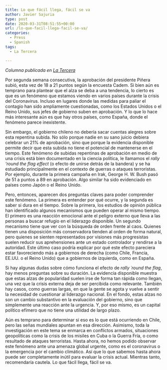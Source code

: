 ```yaml
---
title: Lo que fácil llega, fácil se va
author: Javier Sajuria
type: post
date: 2020-03-31T08:51:55+00:00
url: /lo-que-facil-llega-facil-se-va/
categories:
  - Press
  - Spanish
tags:
  - La Tercera

---
```

_Columna publicada en [La Tercera][1]_

Por segunda semana consecutiva, la aprobación del presidente Piñera subió, esta vez de 18 a 21 puntos según la encuesta Cadem. Si bien aún es temprano para plantear que el alza se deba a una tendencia, lo cierto es que es un fenómeno que estamos viendo en varios países durante la crisis del Coronavirus. Incluso en lugares donde las medidas para paliar el contagio han sido ampliamente cuestionadas, como los Estados Unidos o el Reino Unido, sus jefes de gobierno suben en aprobación. Y lo que lo hace más interesante aún es que hay otros países, como España, donde el fenómeno parece inexistente.

Sin embargo, el gobierno chileno no debería sacar cuentas alegres sobre esta repentina subida. No sólo porque nadie en su sano juicio debiera celebrar un 21% de aprobación, sino que porque la evidencia disponible permite decir que esta subida no tiene el potencial de mantenerse en el tiempo. Este fenómeno de subidas repentinas de aprobación en medio de una crisis está bien documentado en la ciencia política, le llamamos el&nbsp;_rally ‘round the flag effect_&nbsp;(o efecto de unirse detrás de la bandera) y se ha estudiado principalmente en el contexto de guerras o ataques terroristas. Por ejemplo, durante la primera campaña en Irak, George H. W. Bush pasó de 51 a puntos a 89 en aprobación. Algo similar ha sido evidenciado en países como Japón o el Reino Unido.

Pero, entonces, aparecen dos preguntas claves para poder comprender este fenómeno. La primera es entender por qué ocurre, y la segunda es saber si dura en el tiempo. Sobre la primera, los estudios de opinión pública han identificado algunos mecanismos que pueden operar al mismo tiempo. El primero es una reacción emocional ante el peligro externo que lleva a las personas a buscar refugio en el liderazgo disponible. Un segundo mecanismo tiene que ver con la búsqueda de orden frente al caos. Quienes tienen una disposición más conservadora tienden al orden de forma natural, pero quienes se sienten representados por visiones más progresistas suelen reducir sus aprehensiones ante un estado controlador y rendirse a la autoridad. Este último caso podría explicar por qué este efecto pareciera estar favoreciendo más a gobiernos de derecha (como Chile, Francia, EE.UU. o el Reino Unido) que a gobiernos de izquierda, como en España.

Si hay algunas dudas sobre cómo funciona el efecto de&nbsp;_rally ´round the flag_, hay menos preguntas sobre su duración. La evidencia disponible muestra que estas alzas de popularidad suelen irse de forma tan rápida como llegan, una vez que la crisis externa deja de ser percibida como relevante. También hay casos, como guerras largas, en que la gente se agota y vuelve a sentir la necesidad de cuestionar al liderazgo nacional. En el fondo, estas alzas no son un cambio substantivo en la evaluación del gobierno, sino que simplemente una reacción ante la urgencia. Y, por eso mismo, es un capital político efímero que no tiene una utilidad de largo plazo.

Aún es temprano para determinar si eso es lo que está ocurriendo en Chile, pero las señas mundiales apuntan en esa dirección. Asimismo, toda la investigación en este tema se enmarca en conflictos armados, situaciones geopolíticas como la crisis de los misiles en Cuba o la Guerra Fría, o como resultado de ataques terroristas. Hasta ahora, no hemos podido observar este fenómeno ante una amenaza global urgente, como es el coronavirus o la emergencia por el cambio climático. Así que lo que sabemos hasta ahora puede ser completamente inútil para evaluar la crisis actual. Mientras tanto, recomendaría cautela. Lo que fácil llega, fácil se va.

 [1]: https://www.latercera.com/opinion/noticia/lo-que-facil-llega-facil-se-va/JLSNQFFIXRFS5NEWXZ2PC2USZ4/
